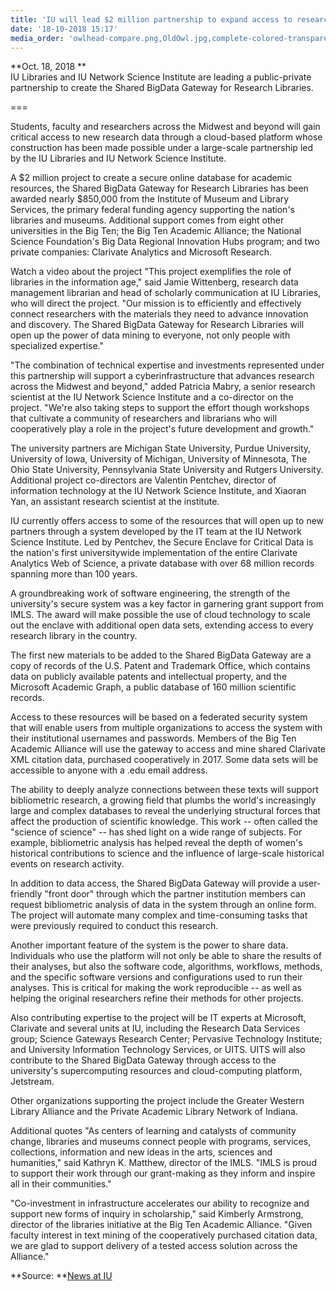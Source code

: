 ```yaml
---
title: 'IU will lead $2 million partnership to expand access to research data'
date: '18-10-2018 15:17'
media_order: 'owlhead-compare.png,OldOwl.jpg,complete-colored-transparent.png'
---
```


**Oct. 18, 2018  **  
IU Libraries and IU Network Science Institute are leading a public-private partnership to create the Shared BigData Gateway for Research Libraries.

===

Students, faculty and researchers across the Midwest and beyond will gain critical access to new research data through a cloud-based platform whose construction has been made possible under a large-scale partnership led by the IU Libraries and IU Network Science Institute.

A $2 million project to create a secure online database for academic resources, the Shared BigData Gateway for Research Libraries has been awarded nearly $850,000 from the Institute of Museum and Library Services, the primary federal funding agency supporting the nation's libraries and museums. Additional support comes from eight other universities in the Big Ten; the Big Ten Academic Alliance; the National Science Foundation's Big Data Regional Innovation Hubs program; and two private companies: Clarivate Analytics and Microsoft Research.

Watch a video about the project
"This project exemplifies the role of libraries in the information age," said Jamie Wittenberg, research data management librarian and head of scholarly communication at IU Libraries, who will direct the project. "Our mission is to efficiently and effectively connect researchers with the materials they need to advance innovation and discovery. The Shared BigData Gateway for Research Libraries will open up the power of data mining to everyone, not only people with specialized expertise."

"The combination of technical expertise and investments represented under this partnership will support a cyberinfrastructure that advances research across the Midwest and beyond," added Patricia Mabry, a senior research scientist at the IU Network Science Institute and a co-director on the project. "We're also taking steps to support the effort though workshops that cultivate a community of researchers and librarians who will cooperatively play a role in the project's future development and growth."

The university partners are Michigan State University, Purdue University, University of Iowa, University of Michigan, University of Minnesota, The Ohio State University, Pennsylvania State University and Rutgers University. Additional project co-directors are Valentin Pentchev, director of information technology at the IU Network Science Institute, and Xiaoran Yan, an assistant research scientist at the institute.

IU currently offers access to some of the resources that will open up to new partners through a system developed by the IT team at the IU Network Science Institute. Led by Pentchev, the Secure Enclave for Critical Data is the nation's first universitywide implementation of the entire Clarivate Analytics Web of Science, a private database with over 68 million records spanning more than 100 years.

A groundbreaking work of software engineering, the strength of the university's secure system was a key factor in garnering grant support from IMLS. The award will make possible the use of cloud technology to scale out the enclave with additional open data sets, extending access to every research library in the country.

The first new materials to be added to the Shared BigData Gateway are a copy of records of the U.S. Patent and Trademark Office, which contains data on publicly available patents and intellectual property, and the Microsoft Academic Graph, a public database of 160 million scientific records.

Access to these resources will be based on a federated security system that will enable users from multiple organizations to access the system with their institutional usernames and passwords. Members of the Big Ten Academic Alliance will use the gateway to access and mine shared Clarivate XML citation data, purchased cooperatively in 2017. Some data sets will be accessible to anyone with a .edu email address. 

The ability to deeply analyze connections between these texts will support bibliometric research, a growing field that plumbs the world's increasingly large and complex databases to reveal the underlying structural forces that affect the production of scientific knowledge. This work -- often called the "science of science" -- has shed light on a wide range of subjects. For example, bibliometric analysis has helped reveal the depth of women's historical contributions to science and the influence of large-scale historical events on research activity.

In addition to data access, the Shared BigData Gateway will provide a user-friendly "front door" through which the partner institution members can request bibliometric analysis of data in the system through an online form. The project will automate many complex and time-consuming tasks that were previously required to conduct this research.

Another important feature of the system is the power to share data. Individuals who use the platform will not only be able to share the results of their analyses, but also the software code, algorithms, workflows, methods, and the specific software versions and configurations used to run their analyses. This is critical for making the work reproducible -- as well as helping the original researchers refine their methods for other projects.

Also contributing expertise to the project will be IT experts at Microsoft, Clarivate and several units at IU, including the Research Data Services group; Science Gateways Research Center; Pervasive Technology Institute; and University Information Technology Services, or UITS. UITS will also contribute to the Shared BigData Gateway through access to the university's supercomputing resources and cloud-computing platform, Jetstream.

Other organizations supporting the project include the Greater Western Library Alliance and the Private Academic Library Network of Indiana.

Additional quotes
"As centers of learning and catalysts of community change, libraries and museums connect people with programs, services, collections, information and new ideas in the arts, sciences and humanities," said Kathryn K. Matthew, director of the IMLS. "IMLS is proud to support their work through our grant-making as they inform and inspire all in their communities."

"Co-investment in infrastructure accelerates our ability to recognize and support new forms of inquiry in scholarship," said Kimberly Armstrong, director of the libraries initiative at the Big Ten Academic Alliance. "Given faculty interest in text mining of the cooperatively purchased citation data, we are glad to support delivery of a tested access solution across the Alliance."

**Source: **[News at IU](https://news.iu.edu/stories/2018/10/iu/releases/18-shared-bigdata-gateway-for-research-networks.html?fbclid=IwAR0pCD-goSa8AXLx1Fny_ai6fpT-RZCzltOLYxBQz57wy94YrHqSoVBRU98) 